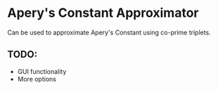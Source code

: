 # Apery's Constant Approximator
Can be used to approximate Apery's Constant using co-prime triplets.

## TODO:
- GUI functionality
- More options 
